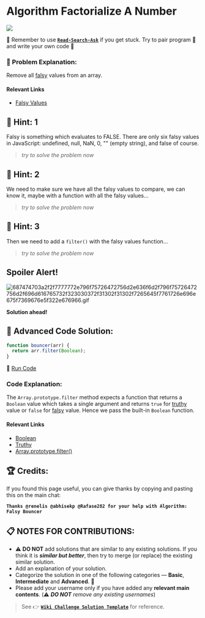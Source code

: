 # Algorithm Factorialize A Number

![](https://i.imgur.com/GluUbAz.jpg)

:triangular_flag_on_post: Remember to use [**`Read-Search-Ask`**](FreeCodeCamp-Get-Help) if you get stuck. Try to pair program :busts_in_silhouette: and write your own code :pencil:

### :checkered_flag: Problem Explanation:

Remove all [falsy](JS-Falsy) values from an array.

#### Relevant Links

- [Falsy Values](JS-Falsy)

## :speech_balloon: Hint: 1

Falsy is something which evaluates to FALSE. There are only six falsy values in JavaScript: undefined, null, NaN, 0, "" (empty string), and false of course.

> _try to solve the problem now_

## :speech_balloon: Hint: 2

We need to make sure we have all the falsy values to compare, we can know it, maybe with a function with all the falsy values...

> _try to solve the problem now_

## :speech_balloon: Hint: 3

Then we need to add a `filter()` with the falsy values function...

> _try to solve the problem now_

## Spoiler Alert!

![687474703a2f2f7777772e796f75726472756d2e636f6d2f796f75726472756d2f696d616765732f323030372f31302f31302f7265645f7761726e696e675f7369676e5f322e676966.gif](https://files.gitter.im/FreeCodeCamp/Wiki/nlOm/thumb/687474703a2f2f7777772e796f75726472756d2e636f6d2f796f75726472756d2f696d616765732f323030372f31302f31302f7265645f7761726e696e675f7369676e5f322e676966.gif)

**Solution ahead!**

## :rotating_light: Advanced Code Solution:

```javascript
function bouncer(arr) {
  return arr.filter(Boolean);
}
```

:rocket: [Run Code](https://repl.it/CLjU/32)

### Code Explanation:

The `Array.prototype.filter` method expects a function that returns a `Boolean` value which takes a single argument and returns `true` for [truthy](JS-Truthy) value or `false` for [falsy](JS-Falsy) value. Hence we pass the built-in `Boolean` function.

#### Relevant Links

- [Boolean](JS-Boolean)
- [Truthy](JS-Truthy)
- [Array.prototype.filter()](JS-Array-Prototype-Filter)

## :trophy: Credits:

If you found this page useful, you can give thanks by copying and pasting this on the main chat: 

**`Thanks @renelis @abhisekp @Rafase282 for your help with Algorithm: Falsy Bouncer`**

## :clipboard: NOTES FOR CONTRIBUTIONS:

- :warning: **DO NOT** add solutions that are similar to any existing solutions. If you think it is **_similar but better_**, then try to merge (or replace) the existing similar solution.
- Add an explanation of your solution.
- Categorize the solution in one of the following categories &mdash; **Basic**, **Intermediate** and **Advanced**. :traffic_light:
- Please add your username only if you have added any **relevant main contents**. (:warning: **_DO NOT_** _remove any existing usernames_)

> See :point_right: [**`Wiki Challenge Solution Template`**](Wiki-Template-Challenge-Solution) for reference.
